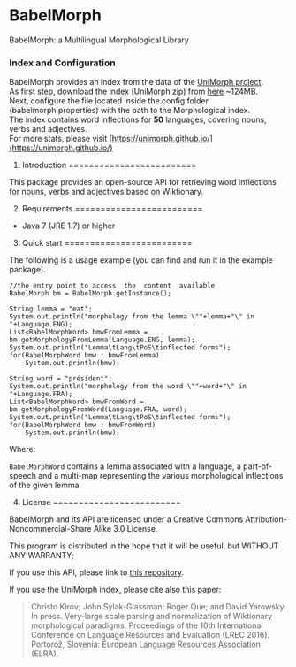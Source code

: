 # BabelMorph

BabelMorph: a Multilingual Morphological Library

### Index and Configuration

BabelMorph provides an index from the data of the [UniMorph project](http://unimorph.org/).  
As first step, download the index (UniMorph.zip) from [here](https://drive.google.com/file/d/1H40HSDvBEIo_bbf-FoiC13BrWCI7-RTc/view?usp=sharing) ~124MB.  
Next, configure the file located inside the config folder (babelmorph.properties) with the path to the Morphological index.  
The index contains word inflections for **50** languages, covering nouns, verbs and adjectives.  
For more stats, please visit [https://unimorph.github.io/](https://unimorph.github.io/)  

1. Introduction
=========================

This package provides an open-source API for retrieving word inflections for nouns, verbs and adjectives based on Wiktionary.

2. Requirements
=========================

- Java 7 (JRE 1.7) or higher

3. Quick start
=========================

The following is a usage example (you can find and run it in the example package).

	//the entry point to access  the  content  available
	BabelMorph bm = BabelMorph.getInstance();
	
	String lemma = "eat";
	System.out.println("morphology from the lemma \""+lemma+"\" in "+Language.ENG);
	List<BabelMorphWord> bmwFromLemma = bm.getMorphologyFromLemma(Language.ENG, lemma);
	System.out.println("Lemma\tLang\tPoS\tinflected forms");
	for(BabelMorphWord bmw : bmwFromLemma)
		System.out.println(bmw);
	
	String word = "président";
	System.out.println("morphology from the word \""+word+"\" in "+Language.FRA);
	List<BabelMorphWord> bmwFromWord = bm.getMorphologyFromWord(Language.FRA, word);
	System.out.println("Lemma\tLang\tPoS\tinflected forms");
	for(BabelMorphWord bmw : bmwFromWord)
		System.out.println(bmw);

Where:

`BabelMorphWord` contains a lemma associated with a language, a part-of-speech and a multi-map representing the various morphological inflections of the given lemma.

4. License
=========================

BabelMorph and its API are licensed under a Creative Commons Attribution-Noncommercial-Share Alike 3.0 License. 

This program is distributed in the hope that it will be useful, but WITHOUT ANY WARRANTY;

If you use this API, please link to [this repository](https://github.com/raganato/BabelMorph). 

If you use the UniMorph index, please cite also this paper:

> Christo Kirov; John Sylak-Glassman; Roger Que; and David Yarowsky. In press. Very-large scale parsing and normalization of Wiktionary morphological paradigms. 
> Proceedings of the 10th International Conference on Language Resources and Evaluation (LREC 2016). Portorož, Slovenia: European Language Resources Association (ELRA). 
